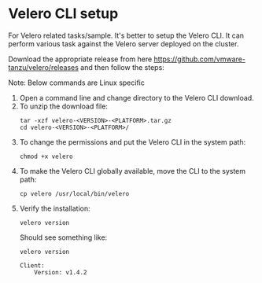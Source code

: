 # Velero CLI setup

For Velero related tasks/sample. It's better to setup the Velero CLI. It can perform various task against the Velero server deployed on the cluster.

Download the appropriate release from here https://github.com/vmware-tanzu/velero/releases and then follow the steps:

Note: Below commands are Linux specific

1. Open a command line and change directory to the Velero CLI download.
2. To unzip the download file:
    ~~~
    tar -xzf velero-<VERSION>-<PLATFORM>.tar.gz 
    cd velero-<VERSION>-<PLATFORM>/
    ~~~
3. To change the permissions and put the Velero CLI in the system path:
    ~~~
    chmod +x velero
    ~~~
4. To make the Velero CLI globally available, move the CLI to the system path:
    ~~~
    cp velero /usr/local/bin/velero
    ~~~
5. Verify the installation:
    ~~~
    velero version
    ~~~
    Should see something like:
    ```
    velero version

    Client:
        Version: v1.4.2
    ```
